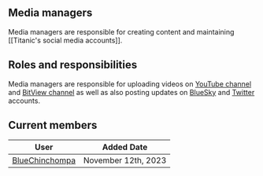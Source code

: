 ## Media managers

Media managers are responsible for creating content and maintaining [[Titanic's social media accounts]].

## Roles and responsibilities

Media managers are responsible for uploading videos on [YouTube channel](https://www.youtube.com/@osuTitanic) and [BitView channel](https://www.bitview.net/user/osuTitanic) as well as also posting updates on [BlueSky](https://bsky.app/profile/titanic.sh) and [Twitter](https://x.com/osutitanic) accounts.

## Current members

User | Added Date
---|---
[BlueChinchompa](https://osu.titanic.sh/u/40) | November 12th, 2023
